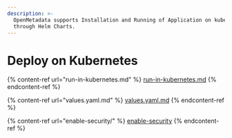 ```yaml
---
description: >-
  OpenMetadata supports Installation and Running of Application on kubernetes
  through Helm Charts.
---
```


# Deploy on Kubernetes

{% content-ref url="run-in-kubernetes.md" %}
[run-in-kubernetes.md](run-in-kubernetes.md)
{% endcontent-ref %}

{% content-ref url="values.yaml.md" %}
[values.yaml.md](values.yaml.md)
{% endcontent-ref %}

{% content-ref url="enable-security/" %}
[enable-security](enable-security/)
{% endcontent-ref %}
